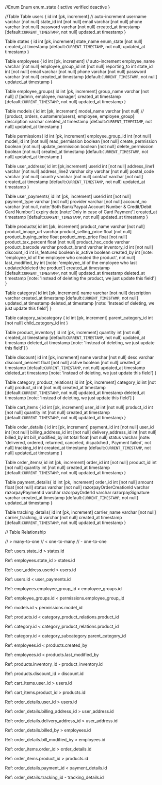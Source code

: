 //Enum 
Enum enum_state {
  active
  verified
  deactive
}

//Table
Table users {
  id int [pk, increment] // auto-increment
  username varchar [not null]
  state_id int [not null]
  email varchar [not null]
  phone varchar [not null]
  password varchar [not null]
  created_at timestamp [default:`CURRENT_TIMESTAMP`, not null]
  updated_at timestamp 
}

Table states {
  id int [pk, increment]
  state_name enum_state [not null]
  created_at timestamp [default:`CURRENT_TIMESTAMP`, not null]
  updated_at timestamp 
}

Table employees {
  id int [pk, increment] // auto-increment
  employee_name varchar [not null]
  employee_group_id int [not null]
  reporting_to int 
  state_id int [not null]
  email varchar [not null]
  phone varchar [not null]
  password varchar [not null]
  created_at timestamp [default:`CURRENT_TIMESTAMP`, not null]
  updated_at timestamp 
}

Table employee_groups{
  id int [pk, increment]
  group_name varchar [not null] // [admin, employee, manager]
  created_at timestamp [default:`CURRENT_TIMESTAMP`, not null]
  updated_at timestamp 
}

Table models {
  id int [pk, increment]
  model_name varchar [not null] // [product, orders, customers(users), employee, employee_group]
  description varchar
  created_at timestamp [default:`CURRENT_TIMESTAMP`, not null]
  updated_at timestamp 
}

Table permissions{
  id int [pk, increment]
  employee_group_id int [not null]
  model_id int [not null]
  read_permission boolean [not null]
  create_permission boolean [not null]
  update_permission boolean [not null]
  delete_permission boolean [not null]
  created_at timestamp [default:`CURRENT_TIMESTAMP`, not null]
  updated_at timestamp 
}

Table user_address{
  id int [pk,increment]
  userid int [not null]
  address_line1 varchar [not null]
  address_line2 varchar 
  city varchar [not null]
  postal_code varchar [not null]
  country varchar [not null]
  contact varchar [not null]
  created_at timestamp [default:`CURRENT_TIMESTAMP`, not null]
  updated_at timestamp 
}

Table user_payments{
  id int [pk, increment]
  userid int [not null]
  payment_type varchar [not null]
  provider varchar [not null]
  account_no varchar [not null, note:'Both Bank/Paypal Account Number & Credit/Debit Card Number'] 
  expiry date [note:'Only in case of Card Payment']
  created_at timestamp [default:`CURRENT_TIMESTAMP`, not null]
  updated_at timestamp 
}


Table products{
  id int [pk, increment]
  product_name varchar [not null]
  product_image_url varchar
  product_selling_price float [not null]
  product_buying_price float
  product_mrp_price float [not null]
  product_tax_percent float [not null]
  product_hsc_code varchar
  product_barcode varchar
  product_brand varchar
  inventory_id int [not null]
  discount_id int
  is_featured boolean
  is_active boolean
  created_by int [note: 'employee_id of the employee who created the product', not null]
  last_modified_by int [note: 'employee_id of the employee who last updated/deleted the product']
  created_at timestamp [default:`CURRENT_TIMESTAMP`, not null]
  updated_at timestamp 
  deleted_at timestamp [note: 'Instead of deleting the product, we just update this field']
}

Table category{
  id int [pk, increment]
  name varchar [not null]
  description varchar
  created_at timestamp [default:`CURRENT_TIMESTAMP`, not null]
  updated_at timestamp 
  deleted_at timestamp [note: 'Instead of deleting, we just update this field']
}

Table category_subcategory {
  id int [pk, increment]
  parent_category_id int [not null]
  child_category_id int
}

Table product_inventory{
  id int [pk, increment]
  quantity int [not null]
  created_at timestamp [default:`CURRENT_TIMESTAMP`, not null]
  updated_at timestamp 
  deleted_at timestamp [note: 'Instead of deleting, we just update this field']
}

Table discount{
  id int [pk, increment]
  name varchar [not null]
  desc varchar
  discount_percent float [not null]
  active boolean [not null]
  created_at timestamp [default:`CURRENT_TIMESTAMP`, not null]
  updated_at timestamp 
  deleted_at timestamp [note: 'Instead of deleting, we just update this field']
}

Table category_product_relations{
  id int [pk, increment]
  category_id int [not null]
  product_id int [not null]
  created_at timestamp [default:`CURRENT_TIMESTAMP`, not null]
  updated_at timestamp 
  deleted_at timestamp [note: 'Instead of deleting, we just update this field']
}

Table cart_items {
  id int [pk, increment]
  user_id int [not null]
  product_id int [not null]
  quantity int [not null]
  created_at timestamp [default:`CURRENT_TIMESTAMP`, not null]
  updated_at timestamp 
}

Table order_details {
  id int [pk, increment]
  payment_id int [not null]
  user_id int [not null]
  billing_address_id int [not null]
  delivery_address_id int [not null]
  billed_by int 
  bill_modified_by int 
  total float [not null]
  status varchar [note: 'delivered, ordered, returned, canceled, dispatched , Payment failed', not null]
  tracking_id int
  created_at timestamp [default:`CURRENT_TIMESTAMP`, not null]
  updated_at timestamp 
}

Table order_items{
  id int [pk, increment]
  order_id int [not null]
  product_id int [not null]
  quantity int [not null]
  created_at timestamp [default:`CURRENT_TIMESTAMP`, not null]
  updated_at timestamp 
}

Table payment_details{
  id int [pk, increment]
  order_id int [not null]
  amount float [not null]
  status varchar [not null]
  razorpayOrderCreationId varchar
  razorpayPaymentId varchar
  razorpayOrderId varchar
  razorpaySignature varchar
  created_at timestamp [default:`CURRENT_TIMESTAMP`, not null]
  updated_at timestamp 
}

Table tracking_details{
  id int [pk, increment]
  carrier_name varchar [not null]
  carrier_tracking_id varchar [not null]
  created_at timestamp [default:`CURRENT_TIMESTAMP`, not null]
  updated_at timestamp 
}

// Table Relationship

// > many-to-one
// < one-to-many
// - one-to-one

Ref: users.state_id > states.id

Ref: employees.state_id > states.id

Ref: user_address.userid > users.id

Ref: users.id < user_payments.id

Ref: employees.employee_group_id > employee_groups.id

Ref: employee_groups.id < permissions.employee_group_id

Ref: models.id < permissions.model_id

Ref: products.id < category_product_relations.product_id

Ref: category.id < category_product_relations.product_id

Ref: category.id < category_subcategory.parent_category_id

Ref: employees.id < products.created_by

Ref: employees.id < products.last_modified_by

Ref: products.inventory_id - product_inventory.id

Ref: products.discount_id > discount.id

Ref: cart_items.user_id > users.id

Ref: cart_items.product_id > products.id

Ref: order_details.user_id > users.id

Ref: order_details.billing_address_id > user_address.id

Ref: order_details.delivery_address_id > user_address.id

Ref: order_details.billed_by > employees.id

Ref: order_details.bill_modified_by > employees.id

Ref: order_items.order_id > order_details.id

Ref: order_items.product_id > products.id

Ref: order_details.payment_id < payment_details.id

Ref: order_details.tracking_id - tracking_details.id
